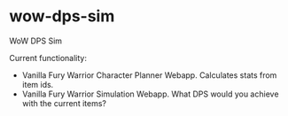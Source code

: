 # wow-dps-sim
WoW DPS Sim

Current functionality:
- Vanilla Fury Warrior Character Planner Webapp. Calculates stats from item ids.
- Vanilla Fury Warrior Simulation Webapp. What DPS would you achieve with the current items?
